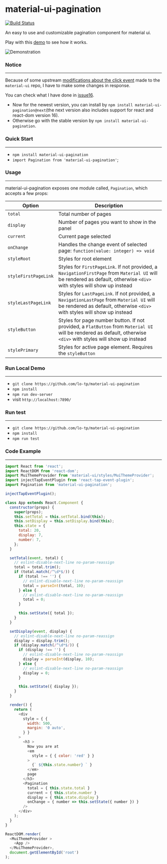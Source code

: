 # material-ui-pagination

[![Build Status](https://travis-ci.org/lo-tp/material-ui-pagination.svg?branch=master)](https://travis-ci.org/lo-tp/material-ui-pagination)

An easy to use and customizable pagination component for material ui.

Play with this [demo](http://blog.lotp.xyz/demo/material-ui-pagination/) to see how it works.

![Demonstration](https://cloud.githubusercontent.com/assets/6308071/21675486/e541a024-d36c-11e6-9d41-622c6262601f.gif)
### Notice
---
Because of some upstream [modifications about the click event](https://github.com/callemall/material-ui/releases/tag/v0.19.0) made to the `material-ui` repo, I have to make some changes in response.

You can check what I have done in [issue16](https://github.com/lo-tp/material-ui-pagination/issues/16#issuecomment-323790709).

- Now for the newest version, you can install by `npm install material-ui-pagination@next`(the next version also includes support for react and react-dom version 16).
- Otherwise go with the stable version by `npm install material-ui-pagination`.


### Quick Start
---
- `npm install material-ui-pagination`
- `import Pagination from 'material-ui-pagination'`;

### Usage
---
material-ui-pagination exposes one module called, `Pagination`, which accepts a few props:

Option               | Description              
---------------------|-----------------------------------------------
`total`              | Total number of pages
`display`            | Number of pages you want to show in the panel
`current`            | Current page selected
`onChange`           | Handles the change event of selected page: `function(value: integer) => void`
`styleRoot`          | Styles for root element
`styleFirstPageLink` | Styles for `FirstPageLink`. If not provided, a `NavigationFirstPage` from `Material UI` will be rendered as default, otherwise `<div>` with styles will show up instead
`styleLastPageLink`  | Styles for `LastPageLink`. If not provided, a `NavigationLastPage` from `Material UI` will be rendered as default, otherwise `<div>` with styles will show up instead
`styleButton`        | Styles for page number button. If not provided, a `FlatButton` from `Material UI` will be rendered as default, otherwise `<div>` with styles will show up instead
`stylePrimary`       | Styles for active page element. Requires the `styleButton` 


### Run Local Demo
---

- `git clone https://github.com/lo-tp/material-ui-pagination`
- `npm install`
- `npm run dev-server`
- visit `http://localhost:7890/`

### Run test
---

- `git clone https://github.com/lo-tp/material-ui-pagination`
- `npm install`
- `npm run test`

### Code Example
---
``` javascript
import React from 'react';
import ReactDOM from 'react-dom';
import MuiThemeProvider from 'material-ui/styles/MuiThemeProvider';
import injectTapEventPlugin from 'react-tap-event-plugin';
import Pagination from 'material-ui-pagination';

injectTapEventPlugin();

class App extends React.Component {
  constructor(props) {
    super(props);
    this.setTotal = this.setTotal.bind(this);
    this.setDisplay = this.setDisplay.bind(this);
    this.state = {
      total: 20,
      display: 7,
      number: 7,
    };
  }

  setTotal(event, total) {
    // eslint-disable-next-line no-param-reassign
    total = total.trim();
    if (total.match(/^\d*$/)) {
      if (total !== '') {
        // eslint-disable-next-line no-param-reassign
        total = parseInt(total, 10);
      } else {
        // eslint-disable-next-line no-param-reassign
        total = 0;
      }

      this.setState({ total });
    }
  }

  setDisplay(event, display) {
    // eslint-disable-next-line no-param-reassign
    display = display.trim();
    if (display.match(/^\d*$/)) {
      if (display !== '') {
        // eslint-disable-next-line no-param-reassign
        display = parseInt(display, 10);
      } else {
        // eslint-disable-next-line no-param-reassign
        display = 0;
      }

      this.setState({ display });
    }
  }

  render() {
    return (
      <div
        style = { {
          width: 500,
          margin: '0 auto',
        } }
      >
        <h3 >
          Now you are at
          <em
            style = { { color: 'red' } }
          >
            {` ${this.state.number} ` }
          </em>
          page
        </h3>
        <Pagination
          total = { this.state.total }
          current = { this.state.number }
          display = { this.state.display }
          onChange = { number => this.setState({ number }) }
        />
      </div>
    );
  }
}

ReactDOM.render(
  <MuiThemeProvider >
    <App />
  </MuiThemeProvider>,
  document.getElementById('root')
);
```
